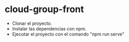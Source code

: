 # cloud-group-front
- Clonar el proyecto.
- Instalar las dependencias con npm.
- Ejecutar el proyecto con el comando "npm run serve"
